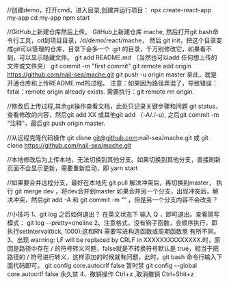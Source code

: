 //创建demo，打开cmd，进入目录,创建并运行项目：
  npx create-react-app my-app
  cd my-app
  npm start

//GitHub上新建仓库然后上传。
  GitHub上新建仓库 mache, 然后打开git bash命令行工具，cd到项目目录，/d/demo/react/mache，
  然后 git init，把这个目录变成git可以管理的仓库，目录下会多一个 .git 的目录，千万别修改它，如果看不到，可以显示隐藏文件。
  git add README.md （当然也可以add 任何想上传的文件或文件夹）
  git commit -m "first commit"
  git remote add origin https://github.com/nail-sea/mache.git
  git push -u origin master
  至此，就是开通仓库和上传README.md的过程。
  注意：如果因为路径弄混了，导致错误：fatal：remote origin already exists.  需要执行：git remote rm origin.

//修改后上传过程,其余git操作查看文档，此处只记录关键步骤和问题
  git status，查看修改的内容，然后git add XX 或其他git add （-A/./-u), 之后git commit -m "注释"，最后git push origin master.

//从远程克隆代码操作
  git clone git@github.com:nail-sea/mache.git  或 git clone https://github.com/nail-sea/mache.git

//本地修改后为上传本地，无法切换到其他分支。如果切换到其他分支，直接刷新页面不会显示更新，需要重新启动，即 yarn start  

//如果要合并远程分支，最好在本地先 git pull 解决冲突后，再切换到master，  执行 git merge dev ，将dev合并到master
  如果合并另一个分支，出现冲突后，解决冲突，然后git add -A 和 git commit -m “” ，但是另一个分支内容不会改变？

//小技巧
1、git log 之后如何退出？ 在英文状态下 输入 Q ，即可退出。查看简写模式： git log --pretty=oneline
2、注意格式，没有钩子函数，会顺序执行，即执行setInterval(tick, 1000);这和RN 需要写进构造函数或周期函数里 有所不同。
3、出现 warning: LF will be replaced by CRLF in XXXXXXXXXXXXXX.时，原因是路径中存在 / 的符号转义问题，false就是不转换符号默认是 true，相当于把路径的 / 符号进行转义，这样添加的时候就有问题，此时，git bash 命令行输入下面代码即可。
  git config core.autocrlf false  暂时禁
  git config --global core.autocrlf false 永久禁 
4、撤销操作 Ctrl+z ,取消撤销 Ctrl+Shit+z
